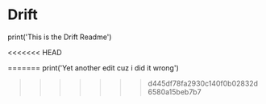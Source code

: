 # Drift

print('This is the Drift Readme')

<<<<<<< HEAD


=======
print('Yet another edit cuz i did it wrong')
>>>>>>> d445df78fa2930c140f0b02832d6580a15beb7b7
